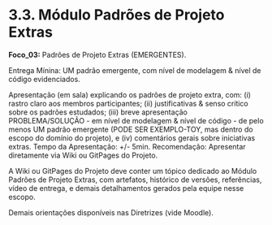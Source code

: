 # 3.3. Módulo Padrões de Projeto Extras

**Foco_03:** Padrões de Projeto Extras (EMERGENTES).

Entrega Mínina: UM padrão emergente, com nível de modelagem & nível de código evidenciados.

Apresentação (em sala) explicando os padrões de projeto extra, com: (i) rastro claro aos membros participantes; (ii) justificativas & senso crítico sobre os padrões estudados; (iii) breve apresentação PROBLEMA/SOLUÇÃO - em nível de modelagem & nível de código - de pelo menos UM padrão emergente (PODE SER EXEMPLO-TOY, mas dentro do escopo do domínio do projeto), e (iv) comentários gerais sobre iniciativas extras. Tempo da Apresentação: +/- 5min. Recomendação: Apresentar diretamente via Wiki ou GitPages do Projeto.

A Wiki ou GitPages do Projeto deve conter um tópico dedicado ao Módulo Padrões de Projeto Extras, com artefatos, histórico de versões, referências, vídeo de entrega, e demais detalhamentos gerados pela equipe nesse escopo.

Demais orientações disponíveis nas Diretrizes (vide Moodle).
